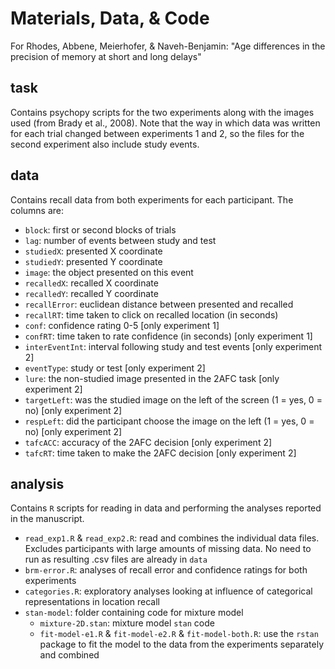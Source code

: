 # Materials, Data, & Code

For Rhodes, Abbene, Meierhofer, & Naveh-Benjamin: "Age differences in the precision of memory at short and long delays"

## task

Contains psychopy scripts for the two experiments along with the images used (from Brady et al., 2008). Note that the way in which data was written for each trial changed between experiments 1 and 2, so the files for the second experiment also include study events.

## data

Contains recall data from both experiments for each participant. The columns are:

- `block`: first or second blocks of trials
- `lag`: number of events between study and test
- `studiedX`: presented X coordinate
- `studiedY`: presented Y coordinate
- `image`: the object presented on this event
- `recalledX`: recalled X coordinate
- `recalledY`: recalled Y coordinate
- `recallError`: euclidean distance between presented and recalled
- `recallRT`: time taken to click on recalled location (in seconds)
- `conf`: confidence rating 0-5 [only experiment 1]
- `confRT`: time taken to rate confidence (in seconds) [only experiment 1]
- `interEventInt`: interval following study and test events [only experiment 2]
- `eventType`: study or test [only experiment 2]
- `lure`: the non-studied image presented in the 2AFC task [only experiment 2]
- `targetLeft`: was the studied image on the left of the screen (1 = yes, 0 = no) [only experiment 2]
- `respLeft`: did the participant choose the image on the left (1 = yes, 0 = no) [only experiment 2]
- `tafcACC`: accuracy of the 2AFC decision [only experiment 2]
- `tafcRT`: time taken to make the 2AFC decision [only experiment 2]

## analysis

Contains `R` scripts for reading in data and performing the analyses reported in the manuscript.

- `read_exp1.R` & `read_exp2.R`: read and combines the individual data files. Excludes participants with large amounts of missing data. No need to run as resulting .csv files are already in `data`
- `brm-error.R`: analyses of recall error and confidence ratings for both experiments
- `categories.R`: exploratory analyses looking at influence of categorical representations in location recall
- `stan-model`: folder containing code for mixture model
    - `mixture-2D.stan`: mixture model `stan` code
    - `fit-model-e1.R` & `fit-model-e2.R` & `fit-model-both.R`: use the `rstan` package to fit the model to the data from the experiments separately and combined

